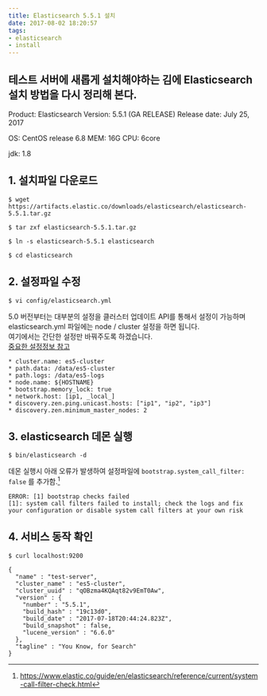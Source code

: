 ```yaml
---
title: Elasticsearch 5.5.1 설치
date: 2017-08-02 18:20:57
tags:
- elasticsearch
- install
---
```

테스트 서버에 새롭게 설치해야하는 김에 Elasticsearch 설치 방법을 다시 정리해 본다.
---

Product: Elasticsearch
Version: 5.5.1 (GA RELEASE)
Release date: July 25, 2017

OS: CentOS release 6.8
MEM: 16G
CPU: 6core

jdk: 1.8

## 1. 설치파일 다운로드
```
$ wget https://artifacts.elastic.co/downloads/elasticsearch/elasticsearch-5.5.1.tar.gz

$ tar zxf elasticsearch-5.5.1.tar.gz

$ ln -s elasticsearch-5.5.1 elasticsearch

$ cd elasticsearch
```
## 2. 설정파일 수정  
```
$ vi config/elasticsearch.yml
```

5.0 버전부터는 대부분의 설정을 클러스터 업데이트 API를 통해서 설정이 가능하며  
elasticsearch.yml 파일에는 node / cluster 설정을 하면 됩니다.  
여기에서는 간단한 설정만 바꿔주도록 하겠습니다.  
[중요한 설정정보 참고][1]
```
* cluster.name: es5-cluster
* path.data: /data/es5-cluster
* path.logs: /data/es5-logs
* node.name: ${HOSTNAME}
* bootstrap.memory_lock: true
* network.host: [ip1, _local_]
* discovery.zen.ping.unicast.hosts: ["ip1", "ip2", "ip3"]
* discovery.zen.minimum_master_nodes: 2
```

## 3. elasticsearch 데몬 실행
```
$ bin/elasticsearch -d
```
데몬 실행시 아래 오류가 발생하여 설정파일에 ``bootstrap.system_call_filter: false`` 를 추가함.[^link1]
```
ERROR: [1] bootstrap checks failed
[1]: system call filters failed to install; check the logs and fix your configuration or disable system call filters at your own risk
```

## 4. 서비스 동작 확인
``$ curl localhost:9200``
```
{
  "name" : "test-server",
  "cluster_name" : "es5-cluster",
  "cluster_uuid" : "qOBzma4KQAqt82v9EmT0Aw",
  "version" : {
    "number" : "5.5.1",
    "build_hash" : "19c13d0",
    "build_date" : "2017-07-18T20:44:24.823Z",
    "build_snapshot" : false,
    "lucene_version" : "6.6.0"
  },
  "tagline" : "You Know, for Search"
}
```
[1]: https://www.elastic.co/guide/en/elasticsearch/reference/5.5/important-settings.html
[^link1]: https://www.elastic.co/guide/en/elasticsearch/reference/current/system-call-filter-check.html
